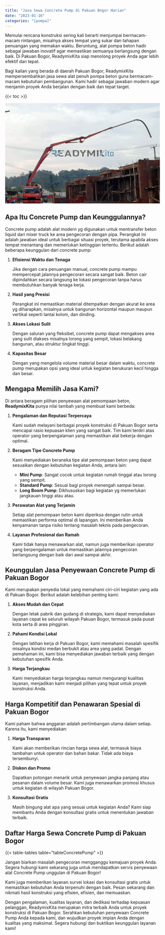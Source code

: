 ```yaml
---
title: "Jasa Sewa Concrete Pump di Pakuan Bogor Harian"
date: "2023-01-16"
categories: "[pompa]"
---
```


Memulai rencana konstruksi sering kali berarti menjumpai bermacam-macam rintangan, misalnya akses tempat yang sukar dan tahapan penuangan yang memakan waktu. Beruntung, alat pompa beton hadir sebagai jawaban inovatif agar memastikan semuanya berlangsung dengan baik. Di Pakuan Bogor, ReadymixKita siap menolong proyek Anda agar lebih efektif dan tepat.

Bagi kalian yang berada di daerah Pakuan Bogor, ReadymixKita mempersembahkan jasa sewa alat penuh pompa beton guna bermacam-macam kebutuhan pembangunan. Kami hadir sebagai jawaban modern agar menjamin proyek Anda berjalan dengan baik dan tepat target.

{{< toc >}}

![Jasa Sewa Concrete Pump di Pakuan Bogor Harian](/images/pompa/sewa-pompa-04.jpg)

## Apa Itu Concrete Pump dan Keunggulannya?

Concrete pump adalah alat modern yg digunakan untuk mentransfer beton liquid dari mixer truck ke area pengecoran dengan pipa. Perangkat ini adalah jawaban ideal untuk berbagai situasi proyek, terutama apabila akses tempat menantang dan memerlukan ketinggian tertentu. Berikut adalah beberapa keunggulan dari concrete pump:

1. **Efisiensi Waktu dan Tenaga**

   Jika dengan cara penuangan manual, concrete pump mampu mempercepat jalannya pengecoran secara sangat baik. Beton cair dipindahkan secara langsung ke lokasi pengecoran tanpa harus membutuhkan banyak tenaga kerja.

2. **Hasil yang Presisi**

   Perangkat ini memastikan material ditempatkan dengan akurat ke area yg diharapkan, misalnya untuk bangunan horizontal maupun maupun vertikal seperti lantai kolom, dan dinding.

3. **Akses Lokasi Sulit**

   Dengan saluran yang fleksibel, concrete pump dapat mengakses area yang sulit diakses misalnya lorong yang sempit, lokasi belakang bangunan, atau struktur tingkat tinggi.

4. **Kapasitas Besar**

   Dengan yang mengelola volume material besar dalam waktu, concrete pump merupakan opsi yang ideal untuk kegiatan berukuran kecil hingga dan besar.

## Mengapa Memilih Jasa Kami?

Di antara beragam pilihan penyewaan alat pemompaan beton, **ReadymixKita** punya nilai tambah yang membuat kami berbeda:

1. **Pengalaman dan Reputasi Terpercaya**

   Kami sudah melayani berbagai proyek konstruksi di Pakuan Bogor serta mencapai rasio kepuasan klien yang sangat baik. Tim kami terdiri atas operator yang berpengalaman yang memastikan alat bekerja dengan optimal.

2. **Beragam Tipe Concrete Pump**

   Kami menyediakan beraneka tipe alat pemompaan beton yang dapat sesuaikan dengan kebutuhan kegiatan Anda, antara lain:
   - **Mini Pump**: Sangat cocok untuk kegiatan rumah tinggal atau lorong yang sempit.
   - **Standard Pump**: Sesuai bagi proyek menengah sampai besar.
   - **Long Boom Pump**: Dikhususkan bagi kegiatan yg memerlukan jangkauan tinggi atau atau.

3. **Perawatan Alat yang Terjamin**

   Setiap alat pemompaan beton kami diperiksa dengan rutin untuk memastikan performa optimal di lapangan. Ini memberikan Anda kenyamanan tanpa risiko tentang masalah teknis pada pengecoran.

4. **Layanan Profesional dan Ramah**

   Kami tidak hanya menawarkan alat, namun juga memberikan operator yang berpengalaman untuk memastikan jalannya pengecoran berlangsung dengan baik dari awal sampai akhir.

## Keunggulan Jasa Penyewaan Concrete Pump di Pakuan Bogor

Kami merupakan penyedia lokal yang memahami ciri-ciri kegiatan yang ada di Pakuan Bogor. Berikut adalah kelebihan penting kami:

1. **Akses Mudah dan Cepat**

   Dengan letak pabrik dan gudang di strategis, kami dapat menyediakan layanan cepat ke seluruh wilayah Pakuan Bogor, termasuk pada pusat kota serta di area pinggiran.

2. **Pahami Kondisi Lokal**

   Dengan latihan kerja di Pakuan Bogor, kami memahami masalah spesifik misalnya kondisi medan berbukit atau area yang padat. Dengan pemahaman ini, kami bisa menyediakan jawaban terbaik yang dengan kebutuhan spesifik Anda.

3. **Harga Terjangkau**

   Kami menyediakan harga terjangkau namun mengurangi kualitas layanan, menjadikan kami menjadi pilihan yang tepat untuk proyek konstruksi Anda.

## Harga Kompetitif dan Penawaran Spesial di Pakuan Bogor

Kami paham bahwa anggaran adalah pertimbangan utama dalam setiap. Karena itu, kami menyediakan:

1. **Harga Transparan**

   Kami akan memberikan rincian harga sewa alat, termasuk biaya tambahan untuk operator dan bahan bakar. Tidak ada biaya tersembunyi.

2. **Diskon dan Promo**

   Dapatkan potongan menarik untuk penyewaan jangka panjang atau pesanan dalam volume besar. Kami juga menawarkan promosi khusus untuk kegiatan di wilayah Pakuan Bogor.

3. **Konsultasi Gratis**

   Masih bingung alat apa yang sesuai untuk kegiatan Anda? Kami siap membantu Anda dengan konsultasi gratis untuk menentukan jawaban terbaik.

## Daftar Harga Sewa Concrete Pump di Pakuan Bogor

{{< table-tables table="tableConcretePump" >}}

Jangan biarkan masalah pengecoran mengganggu kemajuan proyek Anda. Segera hubungi kami sekarang juga untuk mendapatkan servis penyewaan alat Concrete Pump unggulan di Pakuan Bogor!

Kami juga memberikan layanan survei lokasi dan konsultasi gratis untuk memastikan kebutuhan Anda terpenuhi dengan baik. Pesan sekarang dan nikmati hasil konstruksi yang efisien, efisien, dan memuaskan.

Dengan pengalaman, kualitas layanan, dan dedikasi terhadap kepuasan pelanggan, ReadymixKita merupakan mitra terbaik Anda untuk proyek konstruksi di Pakuan Bogor. Serahkan kebutuhan penyewaan Concrete Pump Anda kepada kami, dan wujudkan proyek impian Anda dengan kualitas yang maksimal. Segera hubungi dan buktikan keunggulan layanan kami!